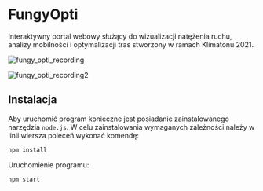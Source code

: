 # FungyOpti

Interaktywny portal webowy służący do wizualizacji natężenia ruchu, analizy mobilności i optymalizacji tras stworzony w ramach Klimatonu 2021.

![fungy_opti_recording](https://user-images.githubusercontent.com/47611042/144739728-f7a9a05d-406d-4760-845a-a0aa59df9543.gif)


![fungy_opti_recording2](https://user-images.githubusercontent.com/47611042/144740063-a7aa66b6-aba9-4090-9b99-0414b97e0063.gif)


## Instalacja

Aby uruchomić program konieczne jest posiadanie zainstalowanego narzędzia `node.js`. W celu zainstalowania wymaganych zależności należy w linii wiersza poleceń wykonać komendę:
```bash
npm install
```
Uruchomienie programu:
```bash
npm start
```



